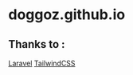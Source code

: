 # doggoz.github.io 



## Thanks to :
[Laravel](https://laravel.com/)
[TailwindCSS](https://tailwindcss.com/)

